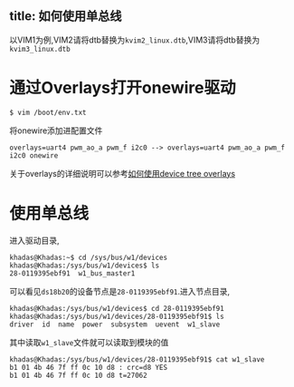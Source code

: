 title: 如何使用单总线
---

以VIM1为例,VIM2请将dtb替换为`kvim2_linux.dtb`,VIM3请将dtb替换为`kvim3_linux.dtb`

# 通过Overlays打开onewire驱动

```shell
$ vim /boot/env.txt
```

将onewire添加进配置文件

```shell
overlays=uart4 pwm_ao_a pwm_f i2c0 --> overlays=uart4 pwm_ao_a pwm_f i2c0 onewire
```

关于overlays的详细说明可以参考[如何使用device tree overlays](/zh-cn/vim1/HowToUseDeviceTreeOverlay.html)

# 使用单总线

进入驱动目录,

```shell
khadas@Khadas:~$ cd /sys/bus/w1/devices
khadas@Khadas:/sys/bus/w1/devices$ ls
28-0119395ebf91  w1_bus_master1
```
可以看见`ds18b20`的设备节点是`28-0119395ebf91`.进入节点目录,

```shell
khadas@Khadas:/sys/bus/w1/devices$ cd 28-0119395ebf91
khadas@Khadas:/sys/bus/w1/devices/28-0119395ebf91$ ls
driver  id  name  power  subsystem  uevent  w1_slave
```

其中读取`w1_slave`文件就可以读取到模块的值

```shell
khadas@Khadas:/sys/bus/w1/devices/28-0119395ebf91$ cat w1_slave 
b1 01 4b 46 7f ff 0c 10 d8 : crc=d8 YES
b1 01 4b 46 7f ff 0c 10 d8 t=27062
```


